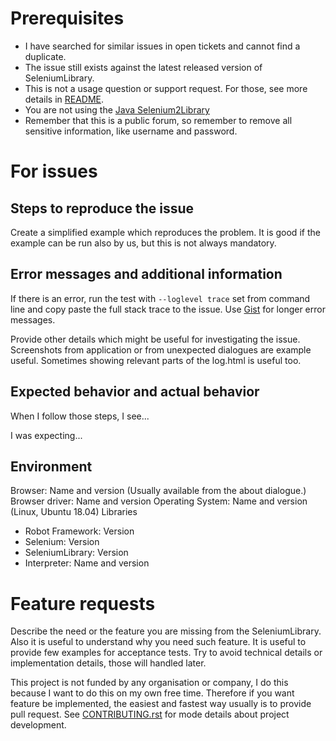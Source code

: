 # Prerequisites

- I have searched for similar issues in open tickets and cannot find a duplicate.
- The issue still exists against the latest released version of SeleniumLibrary.
- This is not a usage question or support request. For those, see more details in [README](https://github.com/robotframework/SeleniumLibrary#support).
- You are not using the [Java Selenium2Library](https://github.com/Hi-Fi/robotframework-seleniumlibrary-java)
- Remember that this is a public forum, so remember to remove all sensitive
information, like username and password.

# For issues
## Steps to reproduce the issue

Create a simplified example which reproduces the problem. It is good if the example
can be run also by us, but this is not always mandatory.

## Error messages and additional information

If there is an error, run the test with `--loglevel trace` set from command line
and copy paste the full stack trace to the issue. Use [Gist](https://gist.github.com/)
for longer error messages.

Provide other details which might be useful for investigating the issue. Screenshots
from application or from unexpected dialogues are example useful. Sometimes showing
relevant parts of the log.html is useful too.

## Expected behavior and actual behavior

When I follow those steps, I see...

I was expecting...

## Environment

Browser: Name and version (Usually available from the about dialogue.)
Browser driver: Name and version
Operating System: Name and version (Linux, Ubuntu 18.04)
Libraries
- Robot Framework: Version
- Selenium: Version
- SeleniumLibrary: Version
- Interpreter: Name and version  

# Feature requests
Describe the need or the feature you are missing from the SeleniumLibrary. Also it
is useful to understand why you need such feature. It is useful to provide few examples
for acceptance tests. Try to avoid technical details or implementation details,
those will handled later.

This project is not funded by any organisation or company, I do this because I
want to do this on my own free time. Therefore if you want feature be implemented,
the easiest and fastest way usually is to provide pull request. See
[CONTRIBUTING.rst](https://github.com/robotframework/SeleniumLibrary/blob/master/CONTRIBUTING.rst)
for mode details about project development.
